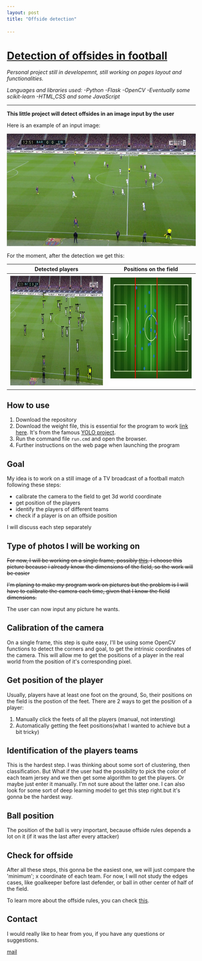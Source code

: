 ```yaml
---
layout: post
title: "Offside detection"

---
```



[Detection of offsides in football]({{url_for('index')}})
=========================================================


*Personal project still in developemnt, still working on pages layout and functionalities.*

*Languages and libraries used:*
*-Python
-Flask
-OpenCV
-Eventually some scikit-learn
-HTML,CSS and some JavaScript*

-----------------------------

**This little project will detect offsides in an image input by the user**

Here is an example of an input image:


<img src="https://github.com/hamzaokd/Offside_detection/blob/main/media/rep/football.jpg" alt="football match" height="300px"/> 


For the moment, after the detection we get this:

Detected players             |  Positions on the field
:-------------------------:|:-------------------------:
<img src="https://github.com/hamzaokd/Offside_detection/blob/main/media/rep/user_image_detected.jpg" alt="Detected players" height="300px"/> | <img src="https://github.com/hamzaokd/Offside_detection/blob/main/media/rep/field_with_players.jpg" alt="Detected players" height="300px"/> 

How to use
----------

1. Download the repository
2. Download the weight file, this is essential for the program to work [link here](https://pjreddie.com/media/files/yolov3.weights). It's from the famous [YOLO project](https://pjreddie.com/darknet/yolo/).
3. Run the command file `run.cmd` and open the browser.
4. Further instructions on the web page when launching the program

Goal
----

My idea is to work on a still image of a TV broadcast of a football match following these steps:

* calibrate the camera to the field to get 3d world coordinate
* get position of the players
* identify the players of different teams
* check if a player is on an offside position

I will discuss each step separately

Type of photos I will be working on
-----------------------------------

~~For now, I will be working on a single frame, possibly [this](https://github.com/hamzaokd/Offside_detection/blob/main/media/goal.jpg). I choose this picture because i already know the dimensions of the field, so the work will be easier~~

~~I'm planing to make my program work on pictures but the problem is I will have to calibrate the camera each time, given that I know the field dimensions.~~

The user can now input any picture he wants.

Calibration of the camera
-------------------------

On a single frame, this step is quite easy, I'll be using some OpenCV functions to detect the corners and goal, to get the intrinsic coordinates of the camera. This will allow me to get the positions of a player in the real world from the position of it's corresponding pixel.

Get position of the player
--------------------------

Usually, players have at least one foot on the ground, So, their positions on the field is the postion of the feet. There are 2 ways to get the position of a player:

1. Manually click the feets of all the players (manual, not intersting)
2. Automatically getting the feet positions(what I wanted to achieve but a bit tricky)

Identification of the players teams
-----------------------------------

This is the hardest step. I was thinking about some sort of clustering, then classification. But What if the user had the possibility to pick the color of each team jersey and we then get some algorithm to get the players. Or maybe just enter it manually. I'm not sure about the latter one. I can also look for some sort of deep learning model to get this step right.but it's gonna be the hardest way.

Ball position
-------------

The position of the ball is very important, because offside rules depends a lot on it (if it was the last after every attacker)

Check for offside
-----------------

After all these steps, this gonna be the easiest one, we will just compare the 'minimum'; x coordinate of each team. For now, I will not study the edges cases, like goalkeeper before last defender, or ball in other center of half of the field.

To learn more about the offside rules, you can check [this](https://en.wikipedia.org/wiki/Offside_(association_football)).

Contact
-------
I would really like to hear from you, if you have any questions or suggestions.

[mail](mailto:hamzaokd1@gmail.com)
